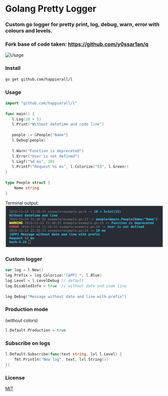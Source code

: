 # Golang Pretty Logger
### Custom go logger for pretty print, log, debug, warn, error with colours and levels.
### Fork base of code taken: https://github.com/y0ssar1an/q 

![Usage](assets/screencast.gif)

### Install
```bash
go get github.com/happierall/l
```

### Usage
```go
import "github.com/happierall/l"

func main() {
   l.Log(10 + 5)
   l.Print("Without datetime and code line")
   
   people := &People{"Name"}
   l.Debug(people)

   l.Warn("Function is depreceted")
   l.Error("User is not defined")
   l.Logf("%d ms", 10)
   l.Printf("Request %s ms", l.Colorize("53", l.Green))
}

type People struct {
    Name string
}
```

Terminal output:
![Output struct and int](assets/output.png)

### Custom logger
```go
var log = l.New()
log.Prefix = log.Colorize("[APP] ", l.Blue)
log.Level = l.LevelDebug // default
log.DisabledInfo = true  // without date and code line

log.Debug("Message without date and line with prefix")
```

### Production mode
(without colors)
```go
l.Default.Production = true
```

### Subscribe on logs
```go
l.Default.Subscribe(func(text string, lvl l.Level) {
	fmt.Println("New log", text, lvl.String())
})
```
### License
[MIT](http://opensource.org/licenses/MIT)

